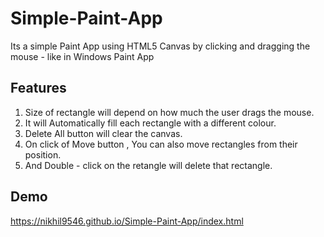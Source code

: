 # Simple-Paint-App

Its a simple Paint App using HTML5 Canvas by clicking and dragging the mouse - like in Windows Paint App

## Features 

1. Size of rectangle will depend on how much the user drags the mouse.
2. It will Automatically fill each rectangle with a different colour.
3. Delete All button  will clear the canvas.
4. On click of Move button , You can also move rectangles from their position.
5. And Double - click on the retangle will delete that rectangle.

## Demo

https://nikhil9546.github.io/Simple-Paint-App/index.html
